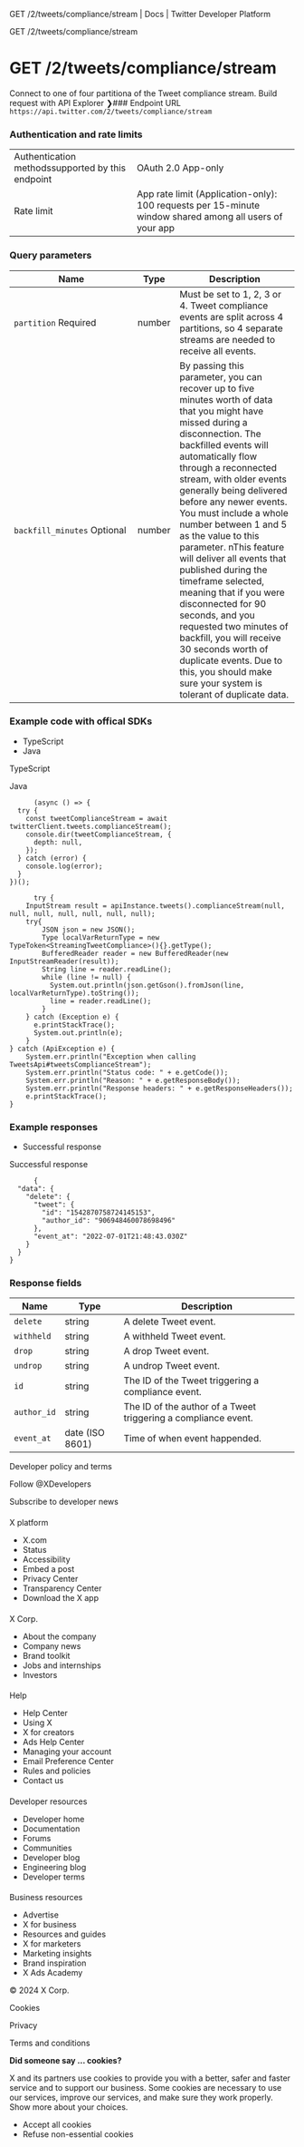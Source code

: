 
GET /2/tweets/compliance/stream | Docs | Twitter Developer Platform 

GET /2/tweets/compliance/stream

 GET /2/tweets/compliance/stream
===============================
Connect to one of four partitiona of the Tweet compliance stream. 
Build request with API Explorer ❯### Endpoint URL
`https://api.twitter.com/2/tweets/compliance/stream`  
### Authentication and rate limits

|  |  |
| --- | --- |
| Authentication methodssupported by this endpoint | OAuth 2.0 App-only |
| Rate limit | App rate limit (Application-only): 100 requests per 15-minute window shared among all users of your app |
### Query parameters

| Name | Type | Description |
| --- | --- | --- |
| `partition` Required  | number | Must be set to 1, 2, 3 or 4. Tweet compliance events are split across 4 partitions, so 4 separate streams are needed to receive all events. |
| `backfill_minutes` Optional  | number | By passing this parameter, you can recover up to five minutes worth of data that you might have missed during a disconnection. The backfilled events will automatically flow through a reconnected stream, with older events generally being delivered before any newer events. You must include a whole number between 1 and 5 as the value to this parameter. nThis feature will deliver all events that published during the timeframe selected, meaning that if you were disconnected for 90 seconds, and you requested two minutes of backfill, you will receive 30 seconds worth of duplicate events. Due to this, you should make sure your system is tolerant of duplicate data. |

### Example code with offical SDKs

* TypeScript
* Java

 TypeScript

 Java

```
      (async () => {
  try {
    const tweetComplianceStream = await twitterClient.tweets.complianceStream();
    console.dir(tweetComplianceStream, {
      depth: null,
    });
  } catch (error) {
    console.log(error);
  }
})();

```

```
      try {
    InputStream result = apiInstance.tweets().complianceStream(null, null, null, null, null, null, null);
    try{
        JSON json = new JSON();
        Type localVarReturnType = new TypeToken<StreamingTweetCompliance>(){}.getType();
        BufferedReader reader = new BufferedReader(new InputStreamReader(result));
        String line = reader.readLine();
        while (line != null) {
          System.out.println(json.getGson().fromJson(line, localVarReturnType).toString());
          line = reader.readLine();
        }
    } catch (Exception e) {
      e.printStackTrace();
      System.out.println(e);
    }
} catch (ApiException e) {
    System.err.println("Exception when calling TweetsApi#tweetsComplianceStream");
    System.err.println("Status code: " + e.getCode());
    System.err.println("Reason: " + e.getResponseBody());
    System.err.println("Response headers: " + e.getResponseHeaders());
    e.printStackTrace();
}    

```

### Example responses

* Successful response

 Successful response

```
      {
  "data": {
    "delete": {
      "tweet": {
        "id": "1542870758724145153",
        "author_id": "906948460078698496"
      },
      "event_at": "2022-07-01T21:48:43.030Z"
    }
  }
}
```

### Response fields

| Name | Type | Description |
| --- | --- | --- |
| `delete` | string | A delete Tweet event. |
| `withheld` | string | A withheld Tweet event. |
| `drop` | string | A drop Tweet event. |
| `undrop` | string | A undrop Tweet event. |
| `id` | string | The ID of the Tweet triggering a compliance event. |
| `author_id` | string | The ID of the author of a Tweet triggering a compliance event. |
| `event_at` | date (ISO 8601) | Time of when event happended. |

Developer policy and terms

Follow @XDevelopers

Subscribe to developer news

#### 
 X platform

* X.com
* Status
* Accessibility
* Embed a post
* Privacy Center
* Transparency Center
* Download the X app

#### 
 X Corp.

* About the company
* Company news
* Brand toolkit
* Jobs and internships
* Investors

#### 
 Help

* Help Center
* Using X
* X for creators
* Ads Help Center
* Managing your account
* Email Preference Center
* Rules and policies
* Contact us

#### 
 Developer resources

* Developer home
* Documentation
* Forums
* Communities
* Developer blog
* Engineering blog
* Developer terms

#### 
 Business resources

* Advertise
* X for business
* Resources and guides
* X for marketers
* Marketing insights
* Brand inspiration
* X Ads Academy

 © 2024 X Corp.

Cookies

Privacy

Terms and conditions

**Did someone say … cookies?**  

 X and its partners use cookies to provide you with a better, safer and
 faster service and to support our business. Some cookies are necessary to use
 our services, improve our services, and make sure they work properly.
 Show more about your choices.

* Accept all cookies
* Refuse non-essential cookies